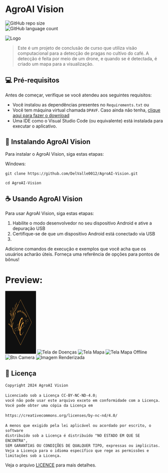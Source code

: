 
# AgroAI Vision

![GitHub repo size](https://img.shields.io/github/repo-size/DelValle0012/DPA?style=for-the-badge)  
![GitHub language count](https://img.shields.io/github/languages/count/DelValle0012/DPA?style=for-the-badge)


<img src="logo.png" alt="Logo">

> Este é um projeto de conclusão de curso que utiliza visão computacional para a detecção de pragas no cultivo do café. A detecção é feita por meio de um drone, e quando se é detectada, é criado um mapa para a visualização.



## 💻 Pré-requisitos

Antes de começar, verifique se você atendeu aos seguintes requisitos:

- Você instalou as dependências presentes no `Requirements.txt` ou
- Você tem máquina virtual chamada `DPAVF`. Caso ainda não tenha, [clique aqui para fazer o download](https://drive.google.com/drive/folders/1XS9U8ukY6sCi-cNIkwGDrP4UhMYsA-Ls?usp=sharing)
- Uma IDE como o Visual Studio Code (ou equivalente) está instalada para executar o aplicativo.
  


## 🚀 Instalando AgroAI Vision

Para instalar o AgroAI Vision, siga estas etapas:

Windows:

```
git clone https://github.com/DelValle0012/AgroAI-Vision.git
```

```
cd AgroAI-Vision
```

## ☕ Usando AgroAI Vision

Para usar AgroAI Vision, siga estas etapas:

1. Habilite o modo desenvolvedor no seu dispositivo Android e ative a depuração USB
2. Certifique-se de que um dispositivo Android está conectado via USB
3. 

Adicione comandos de execução e exemplos que você acha que os usuários acharão úteis. Forneça uma referência de opções para pontos de bônus!

# Preview:
<img src="https://github.com/DelValle0012/Capi-Cazzo/blob/main/imagens/logo.png" alt="Splash Screen" width="98" height="200" /> <img src="https://github.com/DelValle0012/PragueCombat/blob/main/imgrepo/TelaDoencas.png" alt="Tela de Doenças" width="270" height="200" /> 
<img src="https://github.com/DelValle0012/PragueCombat/blob/main/imgrepo/TelaMapa.png" alt="Tela Mapa" width="270" height="200" /> 
<img src="https://github.com/DelValle0012/PragueCombat/blob/main/imgrepo/TelaMapaOffline.png" alt="Tela Mapa Offline" width="270" height="200" /> 
<img src="https://github.com/DelValle0012/PragueCombat/blob/main/imgrepo/btnCamera.png" alt="Btn Camera" width="270" height="200" /> 
<img src="https://github.com/DelValle0012/PragueCombat/blob/main/imgrepo/imgRenderizada.png" alt="Imagem Renderizada" width="270" height="200" /> 


## 📝 Licença

```
Copyright 2024 AgroAI Vision

Licenciado sob a Licença CC-BY-NC-ND-4.0;
você não pode usar este arquivo exceto em conformidade com a Licença.
Você pode obter uma cópia da Licença em

https://creativecommons.org/licenses/by-nc-nd/4.0/

A menos que exigido pela lei aplicável ou acordado por escrito, o software
distribuído sob a Licença é distribuído "NO ESTADO EM QUE SE ENCONTRA",
SEM GARANTIAS OU CONDIÇÕES DE QUALQUER TIPO, expressas ou implícitas.
Veja a Licença para o idioma específico que rege as permissões e
limitações sob a Licença.
```
Veja o arquivo [LICENCE](LICENSE) para mais detalhes.

